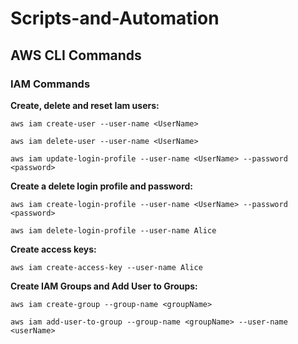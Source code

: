 # Scripts-and-Automation

## AWS CLI Commands

### IAM Commands

**Create, delete and reset Iam users:**

``aws iam create-user --user-name <UserName>``

``aws iam delete-user --user-name <UserName>``

``aws iam update-login-profile --user-name <UserName> --password <password>``

**Create a delete login profile and password:**

``aws iam create-login-profile --user-name <UserName> --password <password>``

``aws iam delete-login-profile --user-name Alice``

**Create access keys:**

``aws iam create-access-key --user-name Alice``

**Create IAM Groups and Add User to Groups:**

``aws iam create-group --group-name <groupName>``

``aws iam add-user-to-group --group-name <groupName> --user-name <userName>``





